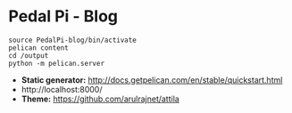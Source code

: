 # Pedal Pi - Blog

```
source PedalPi-blog/bin/activate
pelican content
cd /output
python -m pelican.server
```


 - **Static generator:** http://docs.getpelican.com/en/stable/quickstart.html
 - http://localhost:8000/
 - **Theme:** https://github.com/arulrajnet/attila

